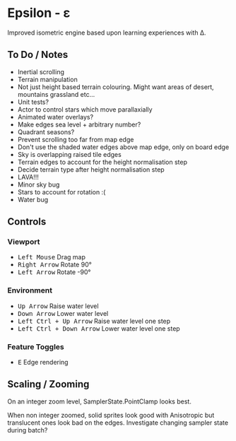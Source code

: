﻿# Epsilon - ε

Improved isometric engine based upon learning experiences with Δ.

## To Do / Notes

- Inertial scrolling
- Terrain manipulation
- Not just height based terrain colouring. Might want areas of desert, mountains grassland etc...
- Unit tests?
- Actor to control stars which move parallaxially
- Animated water overlays?
- Make edges sea level + arbitrary number?
- Quadrant seasons?
- Prevent scrolling too far from map edge
- Don't use the shaded water edges above map edge, only on board edge
- Sky is overlapping raised tile edges
- Terrain edges to account for the height normalisation step
- Decide terrain type after height normalisation step
- LAVA!!!
- Minor sky bug
- Stars to account for rotation :(
- Water bug

## Controls

### Viewport

- <kbd>Left Mouse</kbd> Drag map
- <kbd>Right Arrow</kbd> Rotate 90° 
- <kbd>Left Arrow</kbd> Rotate -90°

### Environment

- <kbd>Up Arrow</kbd> Raise water level
- <kbd>Down Arrow</kbd> Lower water level
- <kbd>Left Ctrl + Up Arrow</kbd> Raise water level one step
- <kbd>Left Ctrl + Down Arrow</kbd> Lower water level one step

### Feature Toggles

- <kbd>E</kbd> Edge rendering

## Scaling / Zooming

On an integer zoom level, SamplerState.PointClamp looks best.

When non integer zoomed, solid sprites look good with Anisotropic but translucent ones look bad on the edges. Investigate changing sampler state during batch?
